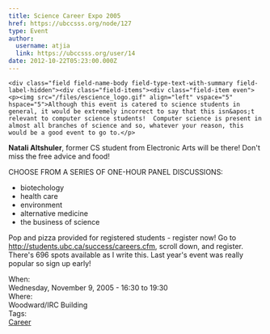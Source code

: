 ```yaml
---
title: Science Career Expo 2005 
href: https://ubccsss.org/node/127
type: Event
author:
  username: atjia
  link: https://ubccsss.org/user/14
date: 2012-10-22T05:23:00.000Z
---
```



    <div class="field field-name-body field-type-text-with-summary field-label-hidden"><div class="field-items"><div class="field-item even"><p><img src="/files/escience_logo.gif" align="left" vspace="5" hspace="5">Although this event is catered to science students in general, it would be extremely incorrect to say that this isn&apos;t relevant to computer science students!  Computer science is present in almost all branches of science and so, whatever your reason, this would be a good event to go to.</p>
<p><b>Natali Altshuler</b>, former CS student from Electronic Arts will be there!  Don&apos;t miss the free advice and food!</p>
<p>CHOOSE FROM A SERIES OF ONE-HOUR PANEL DISCUSSIONS:</p>
<ul>
<li>biotechology
</li><li>health care
</li><li>environment
</li><li>alternative medicine
</li><li>the business of science
</li></ul>
<p>Pop and pizza provided for registered students - register now!  Go to <a href="http://students.ubc.ca/success/careers.cfm">http://students.ubc.ca/success/careers.cfm</a>, scroll down, and register.  There&apos;s 696 spots available as I write this.  Last year&apos;s event was really popular so sign up early!</p>
<!--break--></div></div></div><div class="field field-name-field-dates field-type-datetime field-label-above"><div class="field-label">When:&#xA0;</div><div class="field-items"><div class="field-item even"><span class="date-display-single">Wednesday, November 9, 2005 - <span class="date-display-range"><span class="date-display-start">16:30</span> to <span class="date-display-end">19:30</span></span></span></div></div></div><div class="field field-name-field-location field-type-text field-label-above"><div class="field-label">Where:&#xA0;</div><div class="field-items"><div class="field-item even">Woodward/IRC Building</div></div></div>    <footer>
    <div class="field field-name-field-tags field-type-taxonomy-term-reference field-label-above"><div class="field-label">Tags:&#xA0;</div><div class="field-items"><div class="field-item even"><a href="/career">Career</a></div></div></div>      </footer>
    